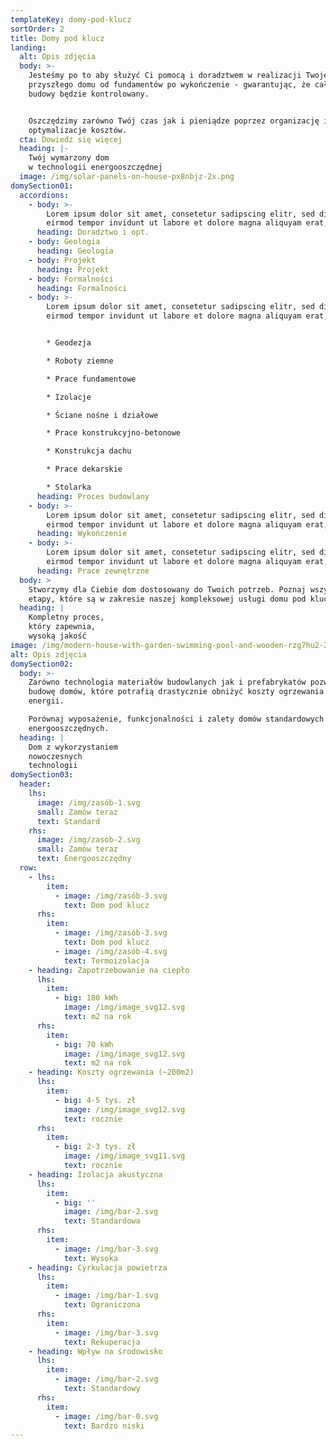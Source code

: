 ```yaml
---
templateKey: domy-pod-klucz
sortOrder: 2
title: Domy pod klucz
landing:
  alt: Opis zdjęcia
  body: >-
    Jesteśmy po to aby służyć Ci pomocą i doradztwem w realizacji Twojego
    przyszłego domu od fundamentów po wykończenie - gwarantując, że cały proces
    budowy będzie kontrolowany.


    Oszczędzimy zarówno Twój czas jak i pieniądze poprzez organizację i
    optymalizacje kosztów.
  cta: Dowiedz się więcej
  heading: |-
    Twój wymarzony dom
    w technologii energooszczędnej
  image: /img/solar-panels-on-house-px8nbjz-2x.png
domySection01:
  accordions:
    - body: >-
        Lorem ipsum dolor sit amet, consetetur sadipscing elitr, sed diam nonumy
        eirmod tempor invidunt ut labore et dolore magna aliquyam erat, sed diam
      heading: Doradztwo i opt.
    - body: Geologia
      heading: Geologia
    - body: Projekt
      heading: Projekt
    - body: Formalności
      heading: Formalności
    - body: >-
        Lorem ipsum dolor sit amet, consetetur sadipscing elitr, sed diam nonumy
        eirmod tempor invidunt ut labore et dolore magna aliquyam erat, sed diam


        * Geodezja

        * Roboty ziemne

        * Prace fundamentowe

        * Izolacje

        * Ściane nośne i działowe

        * Prace konstrukcyjno-betonowe

        * Konstrukcja dachu

        * Prace dekarskie

        * Stolarka
      heading: Proces budowlany
    - body: >-
        Lorem ipsum dolor sit amet, consetetur sadipscing elitr, sed diam nonumy
        eirmod tempor invidunt ut labore et dolore magna aliquyam erat, sed diam
      heading: Wykończenie
    - body: >-
        Lorem ipsum dolor sit amet, consetetur sadipscing elitr, sed diam nonumy
        eirmod tempor invidunt ut labore et dolore magna aliquyam erat, sed diam
      heading: Prace zewnętrzne
  body: >
    Stworzymy dla Ciebie dom dostosowany do Twoich potrzeb. Poznaj wszystkie
    etapy, które są w zakresie naszej kompleksowej usługi domu pod klucz.
  heading: |
    Kompletny proces,
    który zapewnia,
    wysoką jakość
image: /img/modern-house-with-garden-swimming-pool-and-wooden-rzg7hu2-2x.png
alt: Opis zdjęcia
domySection02:
  body: >-
    Zarówno technologia materiałów budowlanych jak i prefabrykatów pozwala na
    budowę domów, które potrafią drastycznie obniżyć koszty ogrzewania i
    energii.

    Porównaj wyposażenie, funkcjonalności i zalety domów standardowych i
    energooszczędnych.
  heading: |
    Dom z wykorzystaniem
    nowoczesnych
    technologii
domySection03:
  header:
    lhs:
      image: /img/zasób-1.svg
      small: Zamów teraz
      text: Standard
    rhs:
      image: /img/zasób-2.svg
      small: Zamów teraz
      text: Energooszczędny
  row:
    - lhs:
        item:
          - image: /img/zasób-3.svg
            text: Dom pod klucz
      rhs:
        item:
          - image: /img/zasób-3.svg
            text: Dom pod klucz
          - image: /img/zasób-4.svg
            text: Termoizolacja
    - heading: Zapotrzebowanie na ciepło
      lhs:
        item:
          - big: 180 kWh
            image: /img/image_svg12.svg
            text: m2 na rok
      rhs:
        item:
          - big: 70 kWh
            image: /img/image_svg12.svg
            text: m2 na rok
    - heading: Koszty ogrzewania (~200m2)
      lhs:
        item:
          - big: 4-5 tys. zł
            image: /img/image_svg12.svg
            text: rocznie
      rhs:
        item:
          - big: 2-3 tys. zł
            image: /img/image_svg11.svg
            text: rocznie
    - heading: Izolacja akustyczna
      lhs:
        item:
          - big: ''
            image: /img/bar-2.svg
            text: Standardowa
      rhs:
        item:
          - image: /img/bar-3.svg
            text: Wysoka
    - heading: Cyrkulacja powietrza
      lhs:
        item:
          - image: /img/bar-1.svg
            text: Ograniczona
      rhs:
        item:
          - image: /img/bar-3.svg
            text: Rekuperacja
    - heading: Wpływ na środowisko
      lhs:
        item:
          - image: /img/bar-2.svg
            text: Standardowy
      rhs:
        item:
          - image: /img/bar-0.svg
            text: Bardzo niski
---
```


